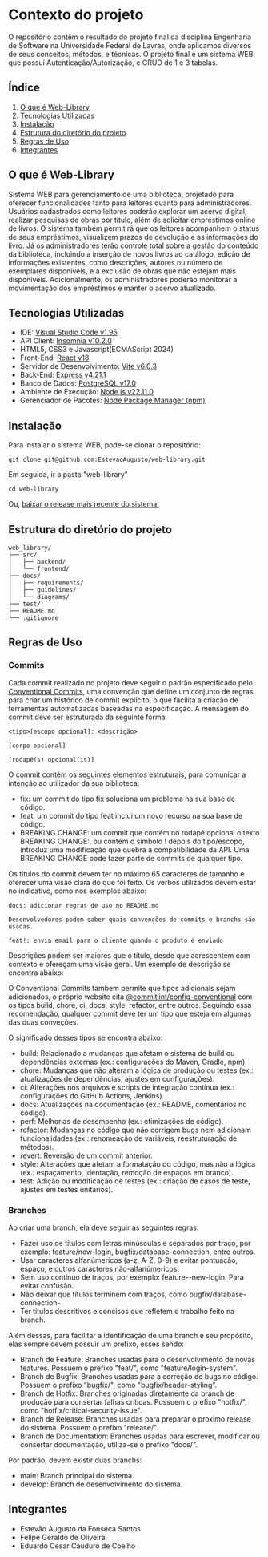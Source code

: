 # Contexto do projeto
O repositório contêm o resultado do projeto final da disciplina Engenharia de Software na Universidade Federal de Lavras, onde aplicamos diversos de seus conceitos, métodos, e técnicas. O projeto final é um sistema WEB que possuí Autenticação/Autorização, e CRUD de 1 e 3 tabelas.

## Índice
1. [O que é Web-Library](#o-que-é-web-library)
2. [Tecnologias Utilizadas](#tecnologias-utilizadas)
3. [Instalação](#instalação)
4. [Estrutura do diretório do projeto](#estrutura-do-diretório-do-projeto)
5. [Regras de Uso](#regras-de-uso)
6. [Integrantes](#integrantes)

## O que é Web-Library
Sistema WEB para gerenciamento de uma biblioteca, projetado para oferecer funcionalidades tanto para leitores quanto para administradores. Usuários cadastrados como leitores poderão explorar um acervo digital, realizar pesquisas de obras por título, além de solicitar empréstimos online de livros. O sistema também permitirá que os leitores acompanhem o status de seus empréstimos, visualizem prazos de devolução e as informações do livro. Já os administradores terão controle total sobre a gestão do conteúdo da biblioteca, incluindo a inserção de novos livros ao catálogo, edição de informações existentes, como descrições, autores ou número de exemplares disponíveis, e a exclusão de obras que não estejam mais disponíveis. Adicionalmente, os administradores poderão monitorar a movimentação dos empréstimos e manter o acervo atualizado.

## Tecnologias Utilizadas

- IDE: [Visual Studio Code v1.95](https://code.visualstudio.com/)
- API Client: [Insomnia v10.2.0](https://insomnia.rest/download)
- HTML5, CSS3 e Javascript(ECMAScript 2024)
- Front-End: [React v18](https://pt-br.react.dev/)
- Servidor de Desenvolvimento: [Vite v6.0.3](https://vite.dev/)
- Back-End: [Express v4.21.1](https://expressjs.com/)
- Banco de Dados: [PostgreSQL v17.0](https://www.postgresql.org/)
- Ambiente de Execução: [Node.js v22.11.0](https://nodejs.org/pt)
- Gerenciador de Pacotes: [Node Package Manager (npm)](https://www.npmjs.com/)

## Instalação

Para instalar o sistema WEB, pode-se clonar o repositório:
```git
git clone git@github.com:EstevaoAugusto/web-library.git
```
Em seguida, ir a pasta "web-library"
```git
cd web-library
```

Ou, [baixar o release mais recente do sistema.]()

## Estrutura do diretório do projeto

```
web_library/
├── src/
│   ├── backend/
│   └── frontend/
├── docs/
│   ├── requirements/
│   ├── guidelines/
│   └── diagrams/
├── test/
├── README.md
└── .gitignore
```

## Regras de Uso

### Commits
Cada commit realizado no projeto deve seguir o padrão especificado pelo [Conventional Commits](https://www.conventionalcommits.org/en/v1.0.0/), uma convenção que define um conjunto de regras para criar um histórico de commit explícito, o que facilita a criação de ferramentas automatizadas baseadas na especificação. A mensagem do commit deve ser estruturada da seguinte forma:

```git
<tipo>[escopo opcional]: <descrição>

[corpo opcional]

[rodapé(s) opcional(is)]
```

O commit contém os seguintes elementos estruturais, para comunicar a intenção ao utilizador da sua biblioteca:
- fix: um commit do tipo fix soluciona um problema na sua base de código.
- feat: um commit do tipo feat inclui um novo recurso na sua base de código.
- BREAKING CHANGE: um commit que contém no rodapé opcional o texto BREAKING CHANGE:, ou contém o símbolo ! depois do tipo/escopo, introduz uma modificação que quebra a compatibilidade da API. Uma BREAKING CHANGE pode fazer parte de commits de qualquer tipo.

Os títulos do commit devem ter no máximo 65 caracteres de tamanho e oferecer uma visão clara do que foi feito. Os verbos utilizados devem estar no indicativo, como nos exemplos abaixo:


```
docs: adicionar regras de uso no README.md

Desenvolvedores podem saber quais convenções de commits e branchs são usadas.
```

```
feat!: envia email para o cliente quando o produto é enviado
```

Descrições podem ser maiores que o título, desde que acrescentem com contexto e ofereçam uma visão geral. Um exemplo de descrição se encontra abaixo:

O Conventional Commits tambem permite que tipos adicionais sejam adicionados, o próprio website cita [@commitlint/config-conventional](https://github.com/conventional-changelog/commitlint) com os tipos build, chore, ci, docs, style, refactor, entre outros. Seguindo essa recomendação, qualquer commit deve ter um tipo que esteja em algumas das duas conveções. 

O significado desses tipos se encontra abaixo:

- build: Relacionado a mudanças que afetam o sistema de build ou dependências externas (ex.: configurações do Maven, Gradle, npm).
- chore: Mudanças que não alteram a lógica de produção ou testes (ex.: atualizações de dependências, ajustes em configurações).
- ci: Alterações nos arquivos e scripts de integração contínua (ex.: configurações do GitHub Actions, Jenkins).
- docs: Atualizações na documentação (ex.: README, comentários no código).
- perf: Melhorias de desempenho (ex.: otimizações de código).
- refactor: Mudanças no código que não corrigem bugs nem adicionam funcionalidades (ex.: renomeação de variáveis, reestruturação de métodos).
- revert: Reversão de um commit anterior.
- style: Alterações que afetam a formatação do código, mas não a lógica (ex.: espaçamento, identação, remoção de espaços em branco).
- test: Adição ou modificação de testes (ex.: criação de casos de teste, ajustes em testes unitários).

### Branches

Ao criar uma branch, ela deve seguir as seguintes regras:

- Fazer uso de títulos com letras minúsculas e separados por traço, por exemplo: feature/new-login, bugfix/database-connection, entre outros.
- Usar caracteres alfanúmericos (a-z, A-Z, 0-9) e evitar pontuação, espaço, e outros caracteres não-alfanúmericos.
- Sem uso contínuo de traços, por exemplo: feature--new-login. Para evitar confusão.
- Não deixar que títulos terminem com traços, como bugfix/database-connection-
- Ter titulos descritivos e concisos que refletem o trabalho feito na branch.

Além dessas, para facilitar a identificação de uma branch e seu propósito, elas sempre devem possuir um prefixo, esses sendo:

- Branch de Feature: Branches usadas para o desenvolvimento de novas features. Possuem o prefixo "feat/", como "feature/login-system".
- Branch de Bugfix: Branches usadas para a correção de bugs no código. Possuem o prefixo "bugfix/", como "bugfix/header-styling".
- Branch de Hotfix: Branches originadas diretamente da branch de produção para consertar falhas críticas. Possuem o prefixo "hotfix/", como "hotfix/critical-security-issue".
- Branch de Release: Branches usadas para preparar o proximo release do sistema. Possuem o prefixo "release/".
- Branch de Documentation: Branches usadas para escrever, modificar ou consertar documentação, utiliza-se o prefixo "docs/".

Por padrão, devem existir duas branchs:

- main: Branch principal do sistema.
- develop: Branch de desenvolvimento do sistema.

## Integrantes

- Estevão Augusto da Fonseca Santos
- Felipe Geraldo de Oliveira
- Eduardo Cesar Cauduro de Coelho
